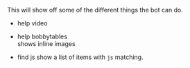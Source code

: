 This will show off some of the different things the bot can do.

- help video

- help bobbytables  
shows inline images

- find js
show a list of items with `js` matching.

